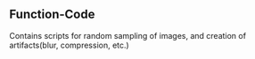 ## Function-Code

Contains scripts for random sampling of images, and creation of artifacts(blur, compression, etc.)
